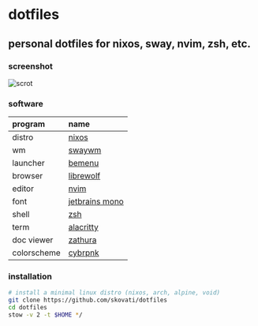 # dotfiles

## personal dotfiles for nixos, sway, nvim, zsh, etc.

### screenshot
![scrot](https://user-images.githubusercontent.com/49844593/179421461-bac76855-e48e-48cc-bc0f-ca1ec35c770b.png)

### software
| program           | name                                                          |
| :---              | :---                                                          |
| distro            | [nixos](https://nixos.org/)                                   |
| wm                | [swaywm](https://github.com/swaywm/sway)                      |
| launcher          | [bemenu](https://github.com/Cloudef/bemenu)                   |
| browser           | [librewolf](https://librewolf.net/)                           |
| editor            | [nvim](https://neovim.io/)                                    |
| font              | [jetbrains mono](https://github.com/JetBrains/JetBrainsMono)  |
| shell             | [zsh](https://www.zsh.org/)                                   |
| term              | [alacritty](https://github.com/alacritty/alacritty)           |
| doc viewer        | [zathura](https://pwmt.org/projects/zathura/)                 |
| colorscheme       | [cybrpnk](https://github.com/skovati/cybrpnk.nvim)            |

### installation

```sh
# install a minimal linux distro (nixos, arch, alpine, void)
git clone https://github.com/skovati/dotfiles
cd dotfiles
stow -v 2 -t $HOME */
```
